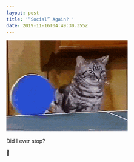 ```yaml
---
layout: post
title: '“Social” Again? '
date: 2019-11-16T04:49:30.355Z
---
```

![](/assets/uploads/a770243a-71af-4ea2-ac3f-c6eda8253e87.gif)

Did I ever stop?

🤔
